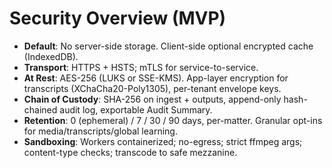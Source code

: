 # Security Overview (MVP)

- **Default**: No server-side storage. Client-side optional encrypted cache (IndexedDB).
- **Transport**: HTTPS + HSTS; mTLS for service-to-service.
- **At Rest**: AES-256 (LUKS or SSE-KMS). App-layer encryption for transcripts (XChaCha20-Poly1305), per-tenant envelope keys.
- **Chain of Custody**: SHA-256 on ingest + outputs, append-only hash-chained audit log, exportable Audit Summary.
- **Retention**: 0 (ephemeral) / 7 / 30 / 90 days, per-matter. Granular opt-ins for media/transcripts/global learning.
- **Sandboxing**: Workers containerized; no-egress; strict ffmpeg args; content-type checks; transcode to safe mezzanine.
